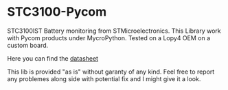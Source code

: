# STC3100-Pycom

STC3100IST Battery monitoring from STMicroelectronics.
This Library work with Pycom products under MycroPython.
Tested on a Lopy4 OEM on a custom board.

Here you can find the [datasheet](https://www.st.com/en/power-management/stc3100.html)

This lib is provided "as is" without garanty of any kind.
Feel free to report any problemes along side with potential fix and I might give it a look.
